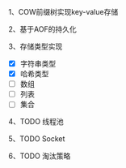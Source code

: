 1、COW前缀树实现key-value存储

2、基于AOF的持久化

3、存储类型实现

- [x] 字符串类型
- [x] 哈希类型
- [ ] 数组
- [ ] 列表
- [ ] 集合

4、TODO 线程池

5、TODO Socket

6、TODO 淘汰策略